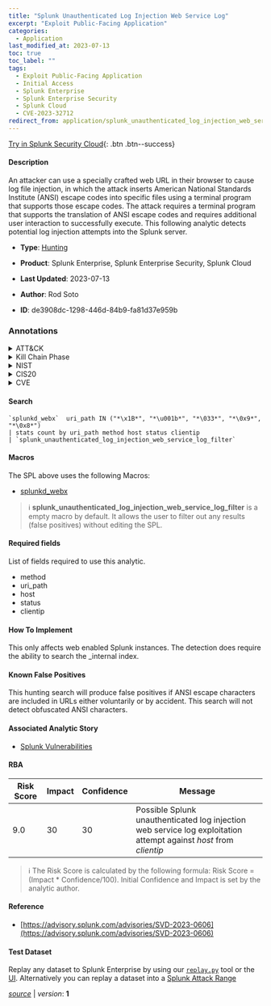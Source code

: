```yaml
---
title: "Splunk Unauthenticated Log Injection Web Service Log"
excerpt: "Exploit Public-Facing Application"
categories:
  - Application
last_modified_at: 2023-07-13
toc: true
toc_label: ""
tags:
  - Exploit Public-Facing Application
  - Initial Access
  - Splunk Enterprise
  - Splunk Enterprise Security
  - Splunk Cloud
  - CVE-2023-32712
redirect_from: application/splunk_unauthenticated_log_injection_web_service_log/
---
```




[Try in Splunk Security Cloud](https://www.splunk.com/en_us/cyber-security.html){: .btn .btn--success}

#### Description

An attacker can use a specially crafted web URL in their browser to cause log file injection, in which the attack inserts American National Standards Institute (ANSI) escape codes into specific files using a terminal program that supports those escape codes. The attack requires a terminal program that supports the translation of ANSI escape codes and requires additional user interaction to successfully execute. This following analytic detects potential log injection attempts into the Splunk server.

- **Type**: [Hunting](https://github.com/splunk/security_content/wiki/Detection-Analytic-Types)
- **Product**: Splunk Enterprise, Splunk Enterprise Security, Splunk Cloud

- **Last Updated**: 2023-07-13
- **Author**: Rod Soto
- **ID**: de3908dc-1298-446d-84b9-fa81d37e959b

### Annotations
<details>
  <summary>ATT&CK</summary>

<div markdown="1">

#### [ATT&CK](https://attack.mitre.org/)

| ID          | Technique   | Tactic         |
| ----------- | ----------- |--------------- |
| [T1190](https://attack.mitre.org/techniques/T1190/) | Exploit Public-Facing Application | Initial Access |

</div>
</details>


<details>
  <summary>Kill Chain Phase</summary>

<div markdown="1">

* Delivery


</div>
</details>


<details>
  <summary>NIST</summary>

<div markdown="1">

* DE.AE



</div>
</details>

<details>
  <summary>CIS20</summary>

<div markdown="1">

* CIS 10



</div>
</details>

<details>
  <summary>CVE</summary>

<div markdown="1">

| ID          | Summary | [CVSS](https://nvd.nist.gov/vuln-metrics/cvss) |
| ----------- | ----------- | -------------- |
| [CVE-2023-32712](https://nvd.nist.gov/vuln/detail/CVE-2023-32712) | In Splunk Enterprise versions below 9.1.0.2, 9.0.5.1, and 8.2.11.2, an attacker can inject American National Standards Institute (ANSI) escape codes into Splunk log files that, when a vulnerable terminal application reads them, can potentially, at worst, result in possible code execution in the vulnerable application. This attack requires a user to use a terminal application that supports the translation of ANSI escape codes to read the malicious log file locally in the vulnerable terminal, and to perform additional user interaction to exploit.
Universal Forwarder versions 9.1.0.1, 9.0.5, 8.2.11, and lower can be vulnerable in situations where they have management services active and accessible over the network. Universal Forwarder versions 9.0.x and 9.1.x bind management services to the local machine and are not vulnerable in this specific configuration. See SVD-2022-0605 for more information. Universal Forwarder versions 9.1 use Unix Domain Sockets (UDS) for communication, which further reduces the potential attack surface.
The vulnerability does not directly affect Splunk Enterprise or Universal Forwarder. The indirect impact on Splunk Enterprise and Universal Forwarder can vary significantly depending on the permissions in the vulnerable terminal application and where and how the user reads the malicious log file. For example, users can copy the malicious file from the Splunk Enterprise instance and read it on their local machine. | None |



</div>
</details>


#### Search

```
`splunkd_webx`  uri_path IN ("*\x1B*", "*\u001b*", "*\033*", "*\0x9*", "*\0x8*") 
| stats count by uri_path method host status clientip 
| `splunk_unauthenticated_log_injection_web_service_log_filter`
```

#### Macros
The SPL above uses the following Macros:
* [splunkd_webx](https://github.com/splunk/security_content/blob/develop/macros/splunkd_webx.yml)

> :information_source:
> **splunk_unauthenticated_log_injection_web_service_log_filter** is a empty macro by default. It allows the user to filter out any results (false positives) without editing the SPL.



#### Required fields
List of fields required to use this analytic.
* method
* uri_path
* host
* status
* clientip



#### How To Implement
This only affects web enabled Splunk instances. The detection does require the ability to search the _internal index.
#### Known False Positives
This hunting search will produce false positives if ANSI escape characters are included in URLs either voluntarily or by accident. This search will not detect obfuscated ANSI characters.

#### Associated Analytic Story
* [Splunk Vulnerabilities](/stories/splunk_vulnerabilities)




#### RBA

| Risk Score  | Impact      | Confidence   | Message      |
| ----------- | ----------- |--------------|--------------|
| 9.0 | 30 | 30 | Possible Splunk unauthenticated log injection web service log exploitation attempt against $host$ from $clientip$ |


> :information_source:
> The Risk Score is calculated by the following formula: Risk Score = (Impact * Confidence/100). Initial Confidence and Impact is set by the analytic author.


#### Reference

* [https://advisory.splunk.com/advisories/SVD-2023-0606](https://advisory.splunk.com/advisories/SVD-2023-0606)



#### Test Dataset
Replay any dataset to Splunk Enterprise by using our [`replay.py`](https://github.com/splunk/attack_data#using-replaypy) tool or the [UI](https://github.com/splunk/attack_data#using-ui).
Alternatively you can replay a dataset into a [Splunk Attack Range](https://github.com/splunk/attack_range#replay-dumps-into-attack-range-splunk-server)




[*source*](https://github.com/splunk/security_content/tree/develop/detections/application/splunk_unauthenticated_log_injection_web_service_log.yml) \| *version*: **1**